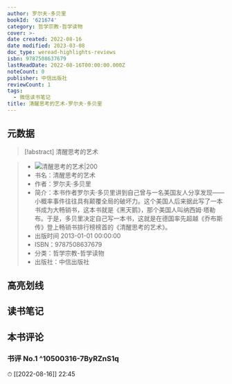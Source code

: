 ```yaml
---
author: 罗尔夫·多贝里
bookId: '621674'
category: 哲学宗教-哲学读物
cover: >-
date created: 2022-08-16
date modified: 2023-03-08
doc_type: weread-highlights-reviews
isbn: 9787508637679
lastReadDate: 2022-08-16T00:00:00.000Z
noteCount: 0
publisher: 中信出版社
reviewCount: 1
tags:
  - 微信读书笔记
title: 清醒思考的艺术-罗尔夫·多贝里
---
```


## 元数据

>[!abstract] 清醒思考的艺术

> - ![清醒思考的艺术|200](https://wfqqreader-1252317822.image.myqcloud.com/cover/674/621674/t7_621674.jpg)
> - 书名：清醒思考的艺术
> - 作者：罗尔夫·多贝里
> - 简介：本书作者罗尔夫·多贝里讲到自己曾与一名美国友人分享发现——小概率事件往往具有颠覆全局的破坏力。这个美国人后来据此写了一本书成为大畅销书，这本书就是《黑天鹅》，那个美国人叫纳西姆·塔勒布。于是，多贝里决定自己写一本书，这就是在德国率先超越《乔布斯传》登上畅销书排行榜榜首的《清醒思考的艺术》。
> - 出版时间 2013-01-01 00:00:00
> - ISBN：9787508637679
> - 分类：哲学宗教-哲学读物
> - 出版社：中信出版社

## 高亮划线

## 读书笔记

## 本书评论

### 书评 No.1 ^10500316-7ByRZnS1q

⏱ [[2022-08-16]] 22:45
